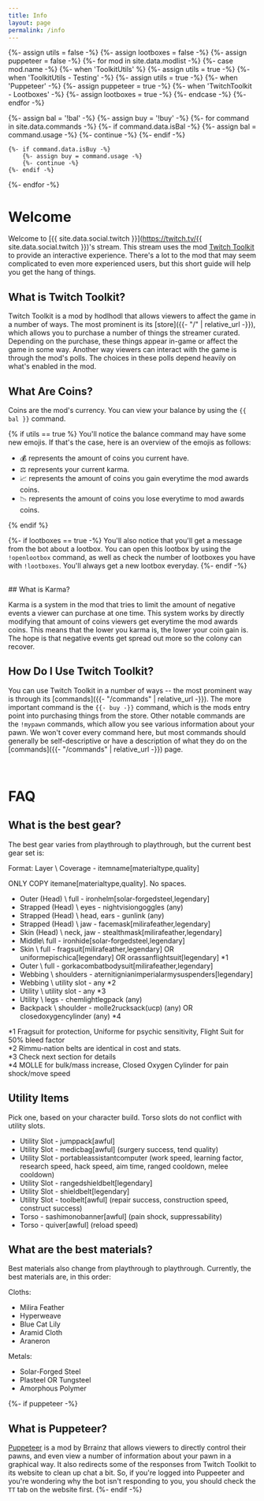 ```yaml
---
title: Info
layout: page
permalink: /info
---
```


{%- assign utils = false -%}
{%- assign lootboxes = false -%}
{%- assign puppeteer = false -%}
{%- for mod in site.data.modlist -%}
    {%- case mod.name -%}
        {%- when 'ToolkitUtils' %}
            {%- assign utils = true -%}
        {%- when 'ToolkitUtils - Testing' -%}
            {%- assign utils = true -%}
        {%- when 'Puppeteer' -%}
            {%- assign puppeteer = true -%}
        {%- when 'TwitchToolkit - Lootboxes' -%}
            {%- assign lootboxes = true -%}
    {%- endcase -%}
{%- endfor -%}


{%- assign bal = '!bal' -%}
{%- assign buy = '!buy' -%}
{%- for command in site.data.commands -%}
    {%- if command.data.isBal -%}
        {%- assign bal = command.usage -%}
        {%- continue -%}
    {%- endif -%}

    {%- if command.data.isBuy -%}
        {%- assign buy = command.usage -%}
        {%- continue -%}
    {%- endif -%}
{%- endfor -%}

# Welcome

Welcome to [{{ site.data.social.twitch }}](https://twitch.tv/{{ site.data.social.twitch }})'s stream.
This stream uses the mod
[Twitch Toolkit](https://steamcommunity.com/sharedfiles/filedetails/?id=1718525787) to provide an
interactive experience. There's a lot to the mod that may seem complicated to even more experienced
users, but this short guide will help you get the hang of things.

## What is Twitch Toolkit?

Twitch Toolkit is a mod by hodlhodl that allows viewers to affect the game in a number of ways. The
most prominent is its [store]({{- "/" | relative_url -}}), which allows you to purchase a number of
things the streamer curated. Depending on the purchase, these things appear in-game or affect the
game in some way. Another way viewers can interact with the game is through the mod's polls. The
choices in these polls depend heavily on what's enabled in the mod.

## What Are Coins?

Coins are the mod's currency. You can view your balance by using the `{{ bal }}` command. 

{% if utils == true %}
You'll notice the balance command may have some new emojis. If that's the case, here is an overview
of the emojis as follows:

- 💰 represents the amount of coins you current have.
- ⚖ represents your current karma.
- 📈 represents the amount of coins you gain everytime the mod awards coins.
- 📉 represents the amount of coins you lose everytime to mod awards coins.

{% endif %}


{%- if lootboxes == true -%}
You'll also notice that you'll get a message from the bot about a lootbox. You can open this lootbox
by using the `!openlootbox` command, as well as check the number of lootboxes you have with `!lootboxes`.
You'll always get a new lootbox everyday.
{%- endif -%}


<br/>
## What is Karma?

Karma is a system in the mod that tries to limit the amount of negative events a viewer can purchase at
one time. This system works by directly modifying that amount of coins viewers get everytime the mod
awards coins. This means that the lower you karma is, the lower your coin gain is. The hope is that
negative events get spread out more so the colony can recover.

## How Do I Use Twitch Toolkit?

You can use Twitch Toolkit in a number of ways -- the most prominent way is through its
[commands]({{- "/commands" | relative_url -}}). The more important command is the `{{- buy -}}`
command, which is the mods entry point into purchasing things from the store. Other notable commands
are the `!mypawn` commands, which allow you see various information about your pawn. We won't cover
every command here, but most commands should generally be self-descriptive or have a description of
what they do on the [commands]({{- "/commands" | relative_url -}}) page.

<br/>

# FAQ

## What is the best gear?

The best gear varies from playthrough to playthrough, but the current best gear set is:

Format: Layer \ Coverage - itemname[materialtype,quality]

ONLY COPY itemane[materialtype,quality]. No spaces.

- Outer (Head) \ full - ironhelm[solar-forgedsteel,legendary]
- Strapped (Head) \ eyes - nightvisiongoggles (any)
- Strapped (Head) \ head, ears - gunlink (any)
- Strapped (Head) \ jaw - facemask[milirafeather,legendary]
- Skin (Head) \ neck, jaw - stealthmask[milirafeather,legendary]
- Middle\ full - ironhide[solar-forgedsteel,legendary]
- Skin \ full - fragsuit[milirafeather,legendary] OR uniformepischica[legendary] OR orassanflightsuit[legendary] *1
- Outer \ full - gorkacombatbodysuit[milirafeather,legendary]
- Webbing \ shoulders - aternitignianimperialarmysuspenders[legendary]
- Webbing \ utility slot - any *2
- Utility \ utility slot - any *3
- Utility \ legs - chemlightlegpack (any)
- Backpack \ shoulder - molle2rucksack(ucp) (any) OR closedoxygencylinder (any) *4

*1 Fragsuit for protection, Uniforme for psychic sensitivity, Flight Suit for 50% bleed factor <br/>
*2 Rimmu-nation belts are identical in cost and stats. <br/>
*3 Check next section for details <br/>
*4 MOLLE for bulk/mass increase, Closed Oxygen Cylinder for pain shock/move speed <br/>

## Utility Items

Pick one, based on your character build. Torso slots do not conflict with utility slots.

- Utility Slot - jumppack[awful]
- Utility Slot - medicbag[awful] (surgery success, tend quality)
- Utility Slot - portableassistantcomputer (work speed, learning factor, research speed, hack speed, aim time, ranged cooldown, melee cooldown)
- Utility Slot - rangedshieldbelt[legendary]
- Utility Slot - shieldbelt[legendary]
- Utility Slot - toolbelt[awful] (repair success, construction speed, construct success)
- Torso - sashimonobanner[awful] (pain shock, suppressability)
- Torso - quiver[awful] (reload speed)



## What are the best materials?

Best materials also change from playthrough to playthrough. Currently, the best materials are, in this order:

Cloths:
- Milira Feather
- Hyperweave
- Blue Cat Lily
- Aramid Cloth
- Araneron

Metals:
- Solar-Forged Steel
- Plasteel OR Tungsteel
- Amorphous Polymer

{%- if puppeteer -%}
<br/>
## What is Puppeteer?

[Puppeteer](https://steamcommunity.com/sharedfiles/filedetails/?id=2057192142) is a mod by Brrainz that
allows viewers to directly control their pawns, and even view a number of information about your pawn in
a graphical way. It also redirects some of the responses from Twitch Toolkit to its website to clean up
chat a bit. So, if you're logged into Puppeeter and you're wondering why the bot isn't responding to you,
you should check the `TT` tab on the website first.
{%- endif -%}
